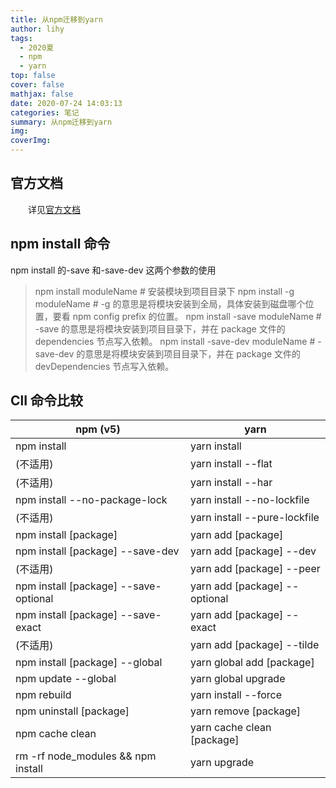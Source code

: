 ```yaml
---
title: 从npm迁移到yarn
author: lihy
tags:
  - 2020夏
  - npm
  - yarn
top: false
cover: false
mathjax: false
date: 2020-07-24 14:03:13
categories: 笔记
summary: 从npm迁移到yarn
img:
coverImg:
---
```


## 官方文档

&emsp;&emsp;详见[官方文档](https://classic.yarnpkg.com/zh-Hans/docs/migrating-from-npm/)

## npm install 命令

npm install 的-save 和-save-dev 这两个参数的使用

> npm install moduleName # 安装模块到项目目录下
> npm install -g moduleName # -g 的意思是将模块安装到全局，具体安装到磁盘哪个位置，要看 npm config prefix 的位置。
> npm install -save moduleName # -save 的意思是将模块安装到项目目录下，并在 package 文件的 dependencies 节点写入依赖。
> npm install -save-dev moduleName # -save-dev 的意思是将模块安装到项目目录下，并在 package 文件的 devDependencies 节点写入依赖。

## ClI 命令比较

| npm (v5)                              | yarn                          |
| ------------------------------------- | ----------------------------- |
| npm install                           | yarn install                  |
| (不适用)                              | yarn install --flat           |
| (不适用)                              | yarn install --har            |
| npm install --no-package-lock         | yarn install --no-lockfile    |
| (不适用)                              | yarn install --pure-lockfile  |
| npm install [package]                 | yarn add [package]            |
| npm install [package] --save-dev      | yarn add [package] --dev      |
| (不适用)                              | yarn add [package] --peer     |
| npm install [package] --save-optional | yarn add [package] --optional |
| npm install [package] --save-exact    | yarn add [package] --exact    |
| (不适用)                              | yarn add [package] --tilde    |
| npm install [package] --global        | yarn global add [package]     |
| npm update --global                   | yarn global upgrade           |
| npm rebuild                           | yarn install --force          |
| npm uninstall [package]               | yarn remove [package]         |
| npm cache clean                       | yarn cache clean [package]    |
| rm -rf node_modules && npm install    | yarn upgrade                  |
